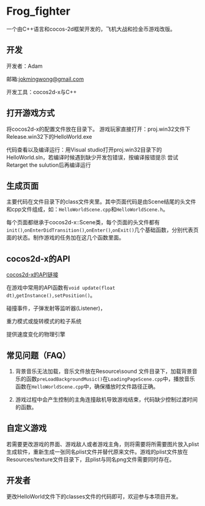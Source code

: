 # Frog_fighter
一个由C++语言和cocos-2d框架开发的，飞机大战和捡金币游戏改版。


## 开发

开发者：Adam

邮箱:jokmingwong@gmail.com

开发工具：cocos2d-x与C++



## 打开游戏方式

将cocos2d-x的配置文件放在目录下。
游戏玩家直接打开：proj.win32文件下Release.win32下的HelloWorld.exe

代码查看以及编译运行：用Visual studio打开proj.win32目录下的HelloWorld.sln，若编译时候遇到缺少开发包错误，按编译报错提示 尝试Retarget the sulution后再编译运行



## 生成页面

主要代码在文件目录下的class文件夹里。其中页面代码是由Scene结尾的头文件和cpp文件组成，如：`HelloWorldScene.cpp`和`HelloWorldScene.h`。

每个页面都继承于cocos2d-x::Scene类，每个页面的头文件都有`init()`,`onEnterDidTransition()`,`onEnter()`,`onExit()`几个基础函数，分别代表页面的状态。制作游戏的任务加在这几个函数里面。



## cocos2d-x的API

[cocos2d-x的API链接](http://www.cocos.com/docs/native/)

在游戏中常用的API函数有`void update(float dt)`,`getInstance(),setPosition()`。

碰撞事件，子弹发射等监听器(Listener)，

重力模式或旋转模式的粒子系统

提供速度变化的物理引擎



## 常见问题（FAQ）

1. 背景音乐无法加载，音乐文件放在Resource\sound 文件目录下，加载背景音乐的函数`preLoadBackgroundMusic()`在`LoadingPageScene.cpp`中，播放音乐函数在`HelloWorldScene.cpp`中，确保播放时文件路径正确。

2. 游戏过程中会产生控制的主角连撞敌机导致游戏结束，代码缺少控制过渡时间的函数。



## 自定义游戏

若需要更改游戏的界面、游戏敌人或者游戏主角，则将需要将所需要图片放入plist生成软件，重新生成一张同名plist文件并替代原来文件。游戏的plist文件放在Resources/texture文件目录下，且plist与同名png文件需要同时存在。



## 开发者

更改HelloWorld文件下的classes文件的代码即可，欢迎参与本项目开发。

